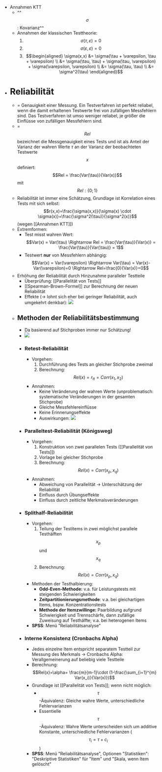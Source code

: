 - Annahmen KTT
    - ^^$$\sigma$$: Kovarianz^^
    - Annahmen der klassischen Testtheorie:
        1. $$\sigma(\tau, \varepsilon)=0$$ 
        2. $$\sigma(\varepsilon, \varepsilon)=0$$
        3. $$\begin{aligned} \sigma(x,x) &= \sigma(\tau + \varepsilon, \tau + \varepsilon) \\ &= \sigma(\tau, \tau) + \sigma(\tau, \varepsilon) + \sigma(\varepsilon, \varepsilon) \\ &= \sigma(\tau, \tau) \\ &= \sigma^2(\tau) \end{aligned}$$
- # Reliabilität
    - = Genauigkeit einer Messung. Ein Testverfahren ist perfekt reliabel, wenn die damit erhaltenen Testwerte frei von zufälligen Messfehlern sind. Das Testverfahren ist umso weniger reliabel, je größer die Einflüsse von zufälligen Messfehlern sind.
    - = $$Rel$$ bezeichnet die Messgenauigkeit eines Tests und ist als Anteil der Varianz der wahren Werte $\tau$ an der Varianz der beobachteten Testwerte $$x$$ definiert: $$Rel = \frac{Var(\tau)}{Var(x)}$$ mit $$Rel: \{0; 1\}$$
    - Reliabilität ist immer eine Schätzung, Grundlage ist Korrelation eines Tests mit sich selbst: $$r(x,x)=\frac{\sigma(x,x)}{\sigma(x) \cdot \sigma(x)}=\frac{\sigma^2(\tau)}{\sigma^2(x)}$$ (wegen [[Annahmen KTT]])
    - Extremformen:
        - Test misst wahren Wert: $$Var(x) = Var(\tau) \Rightarrow Rel = \frac{Var(\tau)}{Var(x)} = \frac{Var(\tau)}{Var(\tau)} = 1$$ 
        - Testwert __nur__ von Messfehlern abhängig: $$Var(x) = Var(\varepsilon) \Rightarrow Var(\tau) = Var(x)-Var(\varepsilon)=0 \Rightarrow Rel=\frac{0}{Var(x)}=0$$
    - Erhöhung der Reliabilität durch Hinzunahme paralleler Testteile 
        - Überprüfung: [[Parallelität von Tests]]
        - [[Spearman-Brown-Formel]] zur Berechnung der neuen Reliabilität
        - Effekte (→ lohnt sich eher bei geringer Reliabilität, auch umgekehrt denkbar): ![](https://firebasestorage.googleapis.com/v0/b/firescript-577a2.appspot.com/o/imgs%2Fapp%2Fssoenksen%2F-pP1_mqCJE.png?alt=media&token=d33ea657-874b-4187-88e7-25d44de15756)
    - ## Methoden der Reliabilitätsbestimmung
        - Da basierend auf Stichproben immer nur Schätzung!
        - ![](https://firebasestorage.googleapis.com/v0/b/firescript-577a2.appspot.com/o/imgs%2Fapp%2Fssoenksen%2FBwcGo926hT.png?alt=media&token=dfde6961-4c5e-4912-a15b-71269711382c)
        - ### Retest-Reliabilität
            - Vorgehen:
                1. Durchführung des Tests an gleicher Stichprobe zweimal
                2. Berechnung: $$Rel(x) = r_{tt} = Corr(x_1, x_2)$$
            - Annahmen:
                - Keine Veränderung der wahren Werte (unproblematisch: systematische Veränderungen in der gesamten Stichprobe)
                - Gleiche Messfehlereinflüsse
                - Keine Erinnerungseffekte
                - Auswirkungen: ![](https://firebasestorage.googleapis.com/v0/b/firescript-577a2.appspot.com/o/imgs%2Fapp%2Fssoenksen%2FW-vRQ8X5D3.png?alt=media&token=3df778f8-7911-4baa-90c7-7226a1d1880d)
        - ### Paralleltest-Reliabilität (Königsweg)
            - Vorgehen:
                1. Konstruktion von zwei parallelen Tests ([[Parallelität von Tests]])
                2. Vorlage bei gleicher Stichprobe
                3. Berechnung: $$Rel(x) = Corr(x_p, x_q)$$
            - Annahmen:
                - Abweichung von Parallelität → Unterschätzung der Reliabilität
                - Einfluss durch Übungseffekte
                - Einfluss durch zeitliche Merkmalsveränderungen
        - ### Splithalf-Reliabilität
            - Vorgehen:
                1. Teilung der Testitems in zwei möglichst parallele Testhälften $$x_p$$ und $$x_q$$
                2. Berechnung: $$Rel(x) = Corr(x_p, x_q)$$
            - Methoden der Testhalbierung:
                - **Odd-Even-Methode:** v.a. für Leistungstests mit steigenden Schwierigkeiten
                - **Zeitpartitionierungsmethode**: v.a. bei gleichartigen Items, bspw. Konzentrationstests
                - **Methode der Itemzwillinge:** Paarbildung aufgrund Schwierigkeit und Trennschärfe, dann zufällige Zuweisung auf Testhälfte; v.a. bei heterogenen Items
            - __SPSS__: Menü "Reliabilitätsanalyse"
        - ### Interne Konsistenz (Cronbachs Alpha)
            - Jedes einzelne Item entspricht separatem Testteil zur Messung des Merkmals → Cronbachs Alpha: Verallgemeinerung auf beliebig viele Testteile
            - Berechnung: $$Rel(x)=\alpha= \frac{m}{m-1}\cdot (1-\frac{\sum_{i=1}^{m} Var(x_i)}{Var(x)})$$
            - Grundlage ist [[Parallelität von Tests]]; wenn nicht möglich:
                - $$\tau$$-Äquivalenz: Gleiche wahre Werte, unterschiedliche Fehlervarianzen
                - Essentielle $$\tau$$-Äquivalenz: Wahre Werte unterscheiden sich um additive Konstante, unterschiedliche Fehlervarianzen ($$\tau_i = \tau + c_i$$)
            - __SPSS__: Menü "Reliabilitätsanalyse", Optionen "Statistiken": "Deskriptive Statistiken" für "Item" und "Skala, wenn Item gelöscht"
